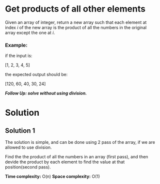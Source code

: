 # Get products of all other elements

Given an array of integer, return a new array such that each element at index _i_ of the new array is the product of all the numbers in the original array except the one at _i_.

### Example:
if the input is:

[1, 2, 3, 4, 5]

the expected output should be:

[120, 60, 40, 30, 24]

_**Follow Up: solve without using division.**_

# Solution 

## Solution 1

The solution is simple, and can be done using 2 pass of the array, if we are allowed to use division.
 
Find the the product of all the numbers in an array (first pass), and then devide the product by each element to find the value at that position(second pass).

**Time complexity:** O(n)
**Space complexity:** O(1)






